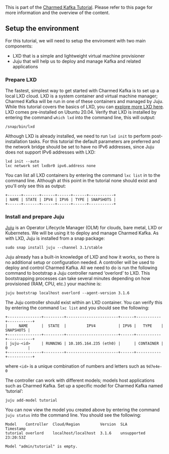 This is part of the [Charmed Kafka Tutorial](/t/charmed-kafka-tutorial-overview/10571). Please refer to this page for more information and the overview of the content. 

## Setup the environment

For this tutorial, we will need to setup the enviroment with two main components:
* LXD that is a simple and lightweight virtual machine provisioner
* Juju that will help us to deploy and manage Kafka and related applications

### Prepare LXD

The fastest, simplest way to get started with Charmed Kafka is to set up a local LXD cloud. LXD is a system container and virtual machine manager; Charmed Kafka will be run in one of these containers and managed by Juju. While this tutorial covers the basics of LXD, you can [explore more LXD here](https://linuxcontainers.org/lxd/getting-started-cli/). LXD comes pre-installed on Ubuntu 20.04. Verify that LXD is installed by entering the command `which lxd` into the command line, this will output:
```
/snap/bin/lxd
```

Although LXD is already installed, we need to run `lxd init` to perform post-installation tasks. For this tutorial the default parameters are preferred and the network bridge should be set to have no IPv6 addresses, since Juju does not support IPv6 addresses with LXD:
```shell
lxd init --auto
lxc network set lxdbr0 ipv6.address none
```

You can list all LXD containers by entering the command `lxc list` in to the command line. Although at this point in the tutorial none should exist and you'll only see this as output:
```
+------+-------+------+------+------+-----------+
| NAME | STATE | IPV4 | IPV6 | TYPE | SNAPSHOTS |
+------+-------+------+------+------+-----------+
```


### Install and prepare Juju

[Juju](https://juju.is/) is an Operator Lifecycle Manager (OLM) for clouds, bare metal, LXD or Kubernetes. We will be using it to deploy and manage Charmed Kafka. As with LXD, Juju is installed from a snap package:
```shell
sudo snap install juju --channel 3.1/stable
```

Juju already has a built-in knowledge of LXD and how it works, so there is no additional setup or configuration needed. A controller will be used to deploy and control Charmed Kafka. All we need to do is run the following command to bootstrap a Juju controller named ‘overlord’ to LXD. This bootstrapping processes can take several minutes depending on how provisioned (RAM, CPU, etc.) your machine is:
```shell
juju bootstrap localhost overlord --agent-version 3.1.6
```

The Juju controller should exist within an LXD container. You can verify this by entering the command `lxc list` and you should see the following:
```
+---------------+---------+-----------------------+------+-----------+-----------+
|     NAME      |  STATE  |         IPV4          | IPV6 |   TYPE    | SNAPSHOTS |
+---------------+---------+-----------------------+------+-----------+-----------+
| juju-<id>     | RUNNING | 10.105.164.235 (eth0) |      | CONTAINER | 0         |
+---------------+---------+-----------------------+------+-----------+-----------+
```
where `<id>` is a unique combination of numbers and letters such as `9d7e4e-0`

The controller can work with different models; models host applications such as Charmed Kafka. Set up a specific model for Charmed Kafka named ‘tutorial’:
```shell
juju add-model tutorial
```

You can now view the model you created above by entering the command `juju status` into the command line. You should see the following:
```
Model    Controller  Cloud/Region         Version  SLA          Timestamp
tutorial overlord    localhost/localhost  3.1.6    unsupported  23:20:53Z

Model "admin/tutorial" is empty.
```